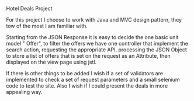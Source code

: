 Hotel Deals Project

For this project I choose to work with Java and MVC design pattern, they tow of the most I am familiar with.

Starting from the JSON Response it is easy to decide the one basic unit model " Offer", to filter the offers we have
one controller that implement the search action, requesting the appropriate API, processing the JSON Object to store
a list of offers that is set on the request as an Attribute, then displayed on the view page using jstl.  

If there is other things to be added I wish if a set of validators are implemented to check a set of request parameters and 
a small selenium code to test the site. Also I wish if I could present the deals in more appealing way.

